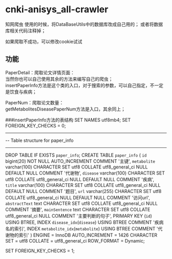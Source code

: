 # cnki-anisys_all-crawler
知网爬虫
使用的时候，将DataBaseUtils中的数据库改成自己用的；
或者将数据库相关代码注释掉；

如果爬取不成功，可以修改cookie试试  

## 功能
PaperDetail：爬取论文详情页面：  
当然你也可以自己使用其余的方法来编写自己的爬虫；  
insertPaperInfo方法是这个类的入口，对于搜索的参数，可以自己指定，不一定是饮食与疾病；  

PaperNum：爬取论文数量：  
getMetabolitesDiseasePaperNum方法是入口，其余同上；  

###insertPaperInfo方法的表结构
SET NAMES utf8mb4;
SET FOREIGN_KEY_CHECKS = 0;

-- ----------------------------
-- Table structure for paper_info
-- ----------------------------
DROP TABLE IF EXISTS `paper_info`;
CREATE TABLE `paper_info`  (
`id` bigint(20) NOT NULL AUTO_INCREMENT COMMENT '主键',
`metabolite` varchar(100) CHARACTER SET utf8 COLLATE utf8_general_ci NULL DEFAULT NULL COMMENT '代谢物',
`disease` varchar(100) CHARACTER SET utf8 COLLATE utf8_general_ci NULL DEFAULT NULL COMMENT '疾病',
`title` varchar(100) CHARACTER SET utf8 COLLATE utf8_general_ci NULL DEFAULT NULL COMMENT '题目',
`url` varchar(255) CHARACTER SET utf8 COLLATE utf8_general_ci NULL DEFAULT NULL COMMENT '访问url',
`abstractText` text CHARACTER SET utf8 COLLATE utf8_general_ci NULL COMMENT '摘要',
`mainSentence` text CHARACTER SET utf8 COLLATE utf8_general_ci NULL COMMENT '主要判断的句子',
PRIMARY KEY (`id`) USING BTREE,
INDEX `disease_idx`(`disease`) USING BTREE COMMENT '疾病名的索引',
INDEX `metabolite_idx`(`metabolite`) USING BTREE COMMENT '代谢物的索引'
) ENGINE = InnoDB AUTO_INCREMENT = 1426 CHARACTER SET = utf8 COLLATE = utf8_general_ci ROW_FORMAT = Dynamic;

SET FOREIGN_KEY_CHECKS = 1;
